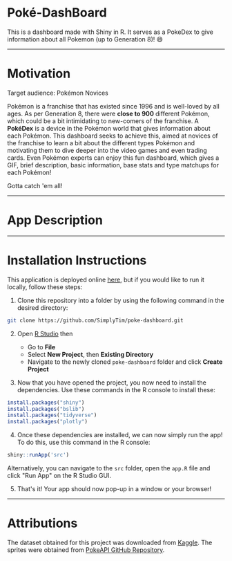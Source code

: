 # Poké-DashBoard
This is a dashboard made with Shiny in R. It serves as a PokeDex to give information about all Pokemon (up to Generation 8)! 😄

----

# Motivation

Target audience: Pokémon Novices

Pokémon is a franchise that has existed since 1996 and is well-loved by all ages. As per Generation 8, there were **close to 900** different Pokémon, which could be a bit intimidating to new-comers of the franchise. A **PokéDex** is a device in the Pokémon world that gives information about each Pokémon. This dashboard seeks to achieve this, aimed at novices of the franchise to learn a bit about the different types Pokémon and motivating them to dive deeper into the video games and even trading cards. Even Pokémon experts can enjoy this fun dashboard, which gives a GIF, brief description, basic information, base stats and type matchups for each Pokémon!

Gotta catch 'em all!

----

# App Description

<INSERT VIDEO HERE>

----

# Installation Instructions

This application is deployed online [here](https://poke-dashboard.onrender.com/), but if you would like to run it locally, follow these steps:

1. Clone this repository into a folder by using the following command in the desired directory:

```bash
git clone https://github.com/SimplyTim/poke-dashboard.git
```

2. Open [R Studio](https://posit.co/download/rstudio-desktop/) then
    * Go to **File**
    * Select **New Project**, then **Existing Directory**
    * Navigate to the newly cloned `poke-dashboard` folder and click **Create Project**

3. Now that you have opened the project, you now need to install the dependencies. Use these commands in the R console to install these:

```R
install.packages("shiny")
install.packages("bslib")
install.packages("tidyverse")
install.packages("plotly")
```

4. Once these dependencies are installed, we can now simply run the app! To do this, use this command in the R console:

```R
shiny::runApp('src')
```

Alternatively, you can navigate to the `src` folder, open the `app.R` file and click "Run App" on the R Studio GUI.

5. That's it! Your app should now pop-up in a window or your browser!

----

# Attributions

The dataset obtained for this project was downloaded from [Kaggle](https://www.kaggle.com/datasets/rounakbanik/pokemon).
The sprites were obtained from [PokeAPI GitHub Repository](https://github.com/PokeAPI/sprites/tree/master/sprites/pokemon).



